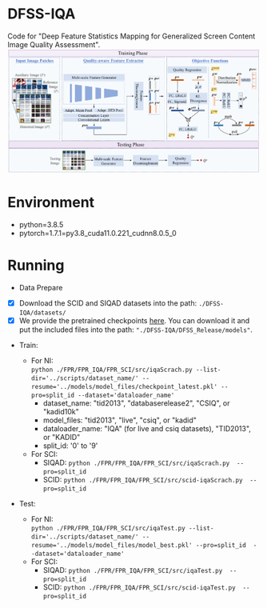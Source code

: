 # DFSS-IQA
Code for "Deep Feature Statistics Mapping for Generalized Screen Content Image Quality Assessment".  
![image](https://github.com/Baoliang93/DFSS-IQA/blob/main/DFSS_Release/framework.png) 

# Environment
* python=3.8.5
* pytorch=1.7.1=py3.8_cuda11.0.221_cudnn8.0.5_0

# Running
* Data Prepare
- [x] Download the SCID and SIQAD datasets into the path: `./DFSS-IQA/datasets/`
- [x] We provide the pretrained checkpoints [here](https://mega.nz/folder/iDxH3R6a#WF25kk1XD30fhlZeSPJzDA). You can download it and put the included  files into the path: `"./DFSS-IQA/DFSS_Release/models"`. 

* Train: 
  - For NI:  
    `python ./FPR/FPR_IQA/FPR_SCI/src/iqaScrach.py --list-dir='../scripts/dataset_name/' --resume='../models/model_files/checkpoint_latest.pkl' --pro=split_id --dataset='dataloader_name'`  
      -    dataset_name: "tid2013", "databaserelease2", "CSIQ", or "kadid10k"  
      -    model_files: "tid2013", "live", "csiq", or "kadid"
      - dataloader_name: "IQA" (for live and csiq  datasets), "TID2013", or "KADID"  
      - split_id: '0' to '9'
  - For SCI:   
      -  SIQAD: `python ./FPR/FPR_IQA/FPR_SCI/src/iqaScrach.py  --pro=split_id`    
      -  SCID: `python ./FPR/FPR_IQA/FPR_SCI/src/scid-iqaScrach.py  --pro=split_id`   
      
* Test:  
  - For NI:   
  `python ./FPR/FPR_IQA/FPR_SCI/src/iqaTest.py --list-dir='../scripts/dataset_name/' --resume='../models/model_files/model_best.pkl' --pro=split_id  --dataset='dataloader_name'`  
   - For SCI:   
      -  SIQAD: `python ./FPR/FPR_IQA/FPR_SCI/src/iqaTest.py  --pro=split_id`    
      -  SCID: `python ./FPR/FPR_IQA/FPR_SCI/src/scid-iqaTest.py  --pro=split_id`
